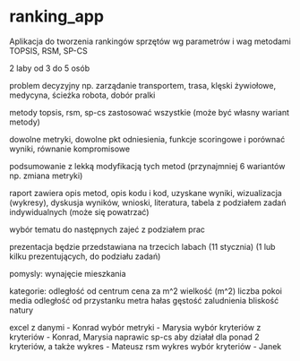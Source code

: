 # ranking_app
Aplikacja do tworzenia rankingów sprzętów wg parametrów i wag metodami TOPSIS, RSM, SP-CS

2 laby od 3 do 5 osób

problem decyzyjny np. zarządanie transportem, trasa, klęski żywiołowe, medycyna, ścieżka robota, dobór pralki

metody topsis, rsm, sp-cs zastosować wszystkie (może być własny wariant metody)

dowolne metryki, dowolne pkt odniesienia, funkcje scoringowe i porównać wyniki, równanie kompromisowe

podsumowanie z lekką modyfikacją tych metod (przynajmniej 6 wariantów np. zmiana metryki)

raport zawiera opis metod, opis kodu i kod, uzyskane wyniki, wizualizacja (wykresy), dyskusja wyników, wnioski, literatura, tabela z podziałem zadań indywidualnych (może się powatrzać)

wybór tematu do następnych zajeć z podziałem prac

prezentacja będzie przedstawiana na trzecich labach (11 stycznia) (1 lub kilku prezentujących, do podziału zadań)

pomysly: wynajęcie mieszkania

kategorie:
odległość od centrum
cena za m^2
wielkość (m^2)
liczba pokoi
media
odległość od przystanku metra
hałas
gęstość zaludnienia
bliskość natury


excel z danymi - Konrad
wybór metryki - Marysia
wybór kryteriów z kryteriów - Konrad, Marysia
naprawic sp-cs aby działał dla ponad 2 kryteriów, a także wykres - Mateusz
rsm wykres wybór kryteriów - Janek




